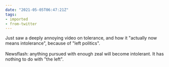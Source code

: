 ```yaml
---
date: "2021-05-05T06:47:21Z"
tags:
- imported
- from-twitter
---
```

Just saw a deeply annoying video on tolerance, and how it "actually now means intolerance", because of "left politics".\
\
Newsflash: anything pursued with enough zeal will become intolerant. It has nothing to do with "the left".
